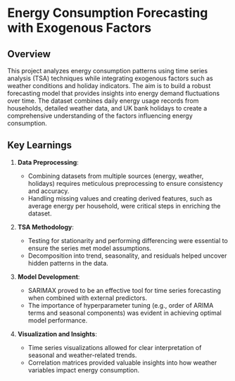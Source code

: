 # **Energy Consumption Forecasting with Exogenous Factors**

## **Overview**
This project analyzes energy consumption patterns using time series analysis (TSA) techniques while integrating exogenous factors such as weather conditions and holiday indicators. The aim is to build a robust forecasting model that provides insights into energy demand fluctuations over time. The dataset combines daily energy usage records from households, detailed weather data, and UK bank holidays to create a comprehensive understanding of the factors influencing energy consumption.


## **Key Learnings**

1. **Data Preprocessing**:
    
    - Combining datasets from multiple sources (energy, weather, holidays) requires meticulous preprocessing to ensure consistency and accuracy.
    - Handling missing values and creating derived features, such as average energy per household, were critical steps in enriching the dataset.
2. **TSA Methodology**:
    
    - Testing for stationarity and performing differencing were essential to ensure the series met model assumptions.
    - Decomposition into trend, seasonality, and residuals helped uncover hidden patterns in the data.
3. **Model Development**:
    
    - SARIMAX proved to be an effective tool for time series forecasting when combined with external predictors.
    - The importance of hyperparameter tuning (e.g., order of ARIMA terms and seasonal components) was evident in achieving optimal model performance.
4. **Visualization and Insights**:
    
    - Time series visualizations allowed for clear interpretation of seasonal and weather-related trends.
    - Correlation matrices provided valuable insights into how weather variables impact energy consumption.
